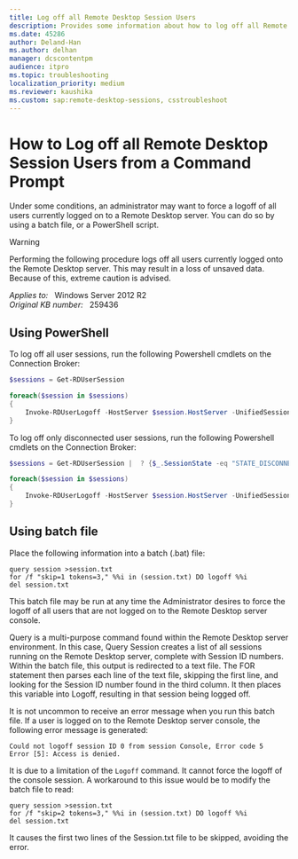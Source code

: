 ```yaml
---
title: Log off all Remote Desktop Session Users
description: Provides some information about how to log off all Remote Desktop Session Users from a Command Prompt.
ms.date: 45286
author: Deland-Han
ms.author: delhan
manager: dcscontentpm
audience: itpro
ms.topic: troubleshooting
localization_priority: medium
ms.reviewer: kaushika
ms.custom: sap:remote-desktop-sessions, csstroubleshoot
---
```

# How to Log off all Remote Desktop Session Users from a Command Prompt

Under some conditions, an administrator may want to force a logoff of all users currently logged on to a Remote Desktop server. You can do so by using a batch file, or a PowerShell script.

> [!WARNING]
> Performing the following procedure logs off all users currently logged onto the Remote Desktop server. This may result in a loss of unsaved data. Because of this, extreme caution is advised.

_Applies to:_ &nbsp; Windows Server 2012 R2  
_Original KB number:_ &nbsp; 259436

## Using PowerShell

To log off all user sessions, run the following Powershell cmdlets on the Connection Broker:

```powershell
$sessions = Get-RDUserSession

foreach($session in $sessions)
{
    Invoke-RDUserLogoff -HostServer $session.HostServer -UnifiedSessionID $session.UnifiedSessionId -Force
}
```

To log off only disconnected user sessions, run the following Powershell cmdlets on the Connection Broker:

```powershell
$sessions = Get-RDUserSession |  ? {$_.SessionState -eq "STATE_DISCONNECTED"}

foreach($session in $sessions)
{
    Invoke-RDUserLogoff -HostServer $session.HostServer -UnifiedSessionID $session.UnifiedSessionId -Force
}
```

## Using batch file

Place the following information into a batch (.bat) file:  

```console
query session >session.txt  
for /f "skip=1 tokens=3," %%i in (session.txt) DO logoff %%i  
del session.txt  
```

This batch file may be run at any time the Administrator desires to force the logoff of all users that are not logged on to the Remote Desktop server console.

Query is a multi-purpose command found within the Remote Desktop server environment. In this case, Query Session creates a list of all sessions running on the Remote Desktop server, complete with Session ID numbers. Within the batch file, this output is redirected to a text file. The FOR statement then parses each line of the text file, skipping the first line, and looking for the Session ID number found in the third column. It then places this variable into Logoff, resulting in that session being logged off.

It is not uncommon to receive an error message when you run this batch file. If a user is logged on to the Remote Desktop server console, the following error message is generated:

```output
Could not logoff session ID 0 from session Console, Error code 5
Error [5]: Access is denied.
```

It is due to a limitation of the `Logoff` command. It cannot force the logoff of the console session. A workaround to this issue would be to modify the batch file to read:  

```console
query session >session.txt  
for /f "skip=2 tokens=3," %%i in (session.txt) DO logoff %%i  
del session.txt  
```

It causes the first two lines of the Session.txt file to be skipped, avoiding the error.
